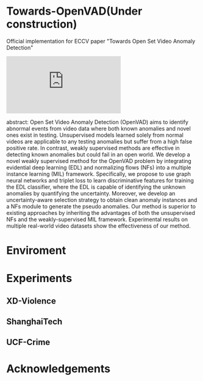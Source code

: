 # Towards-OpenVAD(Under construction)
Official implementation for ECCV paper "Towards Open Set Video Anomaly Detection"

![framework2.pdf](https://github.com/YUZ128pitt/Towards-OpenVAD/files/9181464/framework2.pdf)

abstract: Open Set Video Anomaly Detection (OpenVAD) aims to identify abnormal events from video data where both known anomalies and novel ones exist in testing. Unsupervised models learned solely from normal videos are applicable to any testing anomalies but suffer from a high false positive rate. In contrast, weakly supervised methods are effective in detecting known anomalies but could fail in an open world. We develop a novel weakly supervised method for the OpenVAD problem by integrating evidential deep learning (EDL) and normalizing flows (NFs) into a multiple instance learning (MIL) framework. Specifically, we propose to use graph neural networks and triplet loss to learn discriminative features for training the EDL classifier, where the EDL is capable of identifying the unknown anomalies by quantifying the uncertainty. Moreover, we develop an uncertainty-aware selection strategy to obtain clean anomaly instances and a NFs module to generate the pseudo anomalies.
   Our method is superior to existing approaches by inheriting the advantages of both the unsupervised NFs and the weakly-supervised MIL framework. Experimental results on multiple real-world video datasets show the effectiveness of our method.

# Enviroment

# Experiments
## XD-Violence
## ShanghaiTech
## UCF-Crime

# Acknowledgements
